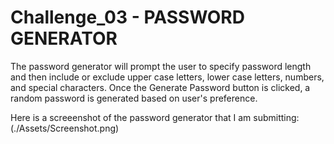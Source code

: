# Challenge_03 - PASSWORD GENERATOR

The password generator will prompt the user to specify password length and then include or exclude upper case letters, lower case letters, numbers, and special characters. Once the Generate Password button is clicked, a random password is generated based on user's preference. 

Here is a screeenshot of the password generator that I am submitting: 
(./Assets/Screenshot.png)